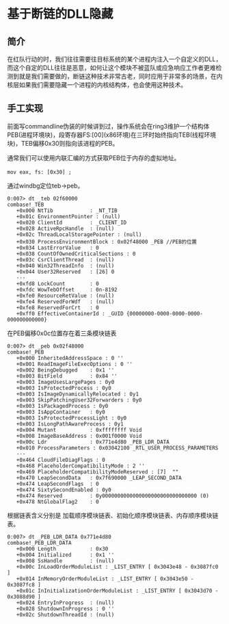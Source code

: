 # 基于断链的DLL隐藏

## 简介

在红队行动的时，我们往往需要往目标系统的某个进程内注入一个自定义的DLL，而这个自定的DLL往往是恶意，如何让这个模块不被蓝队或应急响应工作者更难检测到就是我们需要做的，断链这种技术非常古老，同时应用于非常多的场景，在内核层如果我们需要隐藏一个进程的内核结构体，也会使用这种技术。

## 手工实现

前面写commandline伪装的时候讲到过，操作系统会在ring3维护一个结构体PEB\(进程环境块\)，段寄存器FS:\[00\]\(x86环境\)在三环时始终指向TEB\(线程环境块\)，TEB偏移0x30则指向该进程的PEB。

通常我们可以使用内联汇编的方式获取PEB位于内存的虚拟地址。

```text
mov eax, fs: [0x30] ;　
```

通过windbg定位teb-&gt;peb。

```text
0:007> dt _teb 02f60000
combase!_TEB
   +0x000 NtTib            : _NT_TIB
   +0x01c EnvironmentPointer : (null) 
   +0x020 ClientId         : _CLIENT_ID
   +0x028 ActiveRpcHandle  : (null) 
   +0x02c ThreadLocalStoragePointer : (null) 
   +0x030 ProcessEnvironmentBlock : 0x02f48000 _PEB //PEB的位置
   +0x034 LastErrorValue   : 0
   +0x038 CountOfOwnedCriticalSections : 0
   +0x03c CsrClientThread  : (null) 
   +0x040 Win32ThreadInfo  : (null) 
   +0x044 User32Reserved   : [26] 0
   ···
   +0xfd8 LockCount        : 0
   +0xfdc WowTebOffset     : 0n-8192
   +0xfe0 ResourceRetValue : (null) 
   +0xfe4 ReservedForWdf   : (null) 
   +0xfe8 ReservedForCrt   : 0
   +0xff0 EffectiveContainerId : _GUID {00000000-0000-0000-0000-000000000000}
```

在PEB偏移0x0c位置存在着三条模块链表

```text
0:007> dt _peb 0x02f48000
combase!_PEB
   +0x000 InheritedAddressSpace : 0 ''
   +0x001 ReadImageFileExecOptions : 0 ''
   +0x002 BeingDebugged    : 0x1 ''
   +0x003 BitField         : 0x84 ''
   +0x003 ImageUsesLargePages : 0y0
   +0x003 IsProtectedProcess : 0y0
   +0x003 IsImageDynamicallyRelocated : 0y1
   +0x003 SkipPatchingUser32Forwarders : 0y0
   +0x003 IsPackagedProcess : 0y0
   +0x003 IsAppContainer   : 0y0
   +0x003 IsProtectedProcessLight : 0y0
   +0x003 IsLongPathAwareProcess : 0y1
   +0x004 Mutant           : 0xffffffff Void
   +0x008 ImageBaseAddress : 0x001f0000 Void
   +0x00c Ldr              : 0x771e4d80 _PEB_LDR_DATA
   +0x010 ProcessParameters : 0x03042100 _RTL_USER_PROCESS_PARAMETERS
   ···
   +0x464 CloudFileDiagFlags : 0
   +0x468 PlaceholderCompatibilityMode : 2 ''
   +0x469 PlaceholderCompatibilityModeReserved : [7]  ""
   +0x470 LeapSecondData   : 0x7f690000 _LEAP_SECOND_DATA
   +0x474 LeapSecondFlags  : 0
   +0x474 SixtySecondEnabled : 0y0
   +0x474 Reserved         : 0y0000000000000000000000000000000 (0)
   +0x478 NtGlobalFlag2    : 0
```

根据链表含义分别是 加载顺序模块链表、初始化顺序模块链表、内存顺序模块链表。

```
0:007> dt _PEB_LDR_DATA 0x771e4d80
combase!_PEB_LDR_DATA
   +0x000 Length           : 0x30
   +0x004 Initialized      : 0x1 ''
   +0x008 SsHandle         : (null) 
   +0x00c InLoadOrderModuleList : _LIST_ENTRY [ 0x3043e48 - 0x3087fc0 ]
   +0x014 InMemoryOrderModuleList : _LIST_ENTRY [ 0x3043e50 - 0x3087fc8 ]
   +0x01c InInitializationOrderModuleList : _LIST_ENTRY [ 0x3043d70 - 0x3088d90 ]
   +0x024 EntryInProgress  : (null) 
   +0x028 ShutdownInProgress : 0 ''
   +0x02c ShutdownThreadId : (null) 
```



